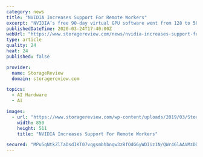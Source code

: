 ```yaml
---
category: news
title: "NVIDIA Increases Support For Remote Workers"
excerpt: "NVIDIA’s free 90-day virtual GPU software went from 128 to 500 licenses ... NVIDIA Virtual Compute Server software accelerates server virtualization with GPUs to power the most compute-intensive workflows, such as AI, deep learning and data science on a virtual machine. Leveraging vGPUs is a good way for remote workers to get the performance ..."
publishedDateTime: 2020-03-24T17:40:00Z
webUrl: "https://www.storagereview.com/news/nvidia-increases-support-for-remote-workers"
type: article
quality: 24
heat: 24
published: false

provider:
  name: StorageReview
  domain: storagereview.com

topics:
  - AI Hardware
  - AI

images:
  - url: "https://www.storagereview.com/wp-content/uploads/2019/03/StorageREview-NVIDIA-T4-GPU-Cuda-X.jpg"
    width: 850
    height: 511
    title: "NVIDIA Increases Support For Remote Workers"

secured: "MPu5qNtkZlTaDsdIKT07vqgsmbhbnqw3zBfOdG6yWDIiz1N/QWr46lAAVMzDDcwM10A0PrdHLnubHzFSODen2KzzD0ln0QgZY3bZfanDRjXELUZ8iiqptXOcRryQUt6iMJNXJH5Ei69MiRb2Mf3OHy/x591IKum4Ef9ZfVLJxNsIk9OWMskSWb3PuHUNA1YsOLfcLHtEtPl8ZTXPErUMOhr/I/FceO5pEyhoWqALur6LqF4AwkTHoxw5cw1nXJ5JXvNgy0TbLjm/8Zcl+7BSdj8lMNRfAtq1OOV8Azxxm0IWwgvsbUnkQe2izoVThS0hM/wVzk6UuxT/UB2liIVAhxyh9RHg3R4X/C71L/tkq/3Bdsvvbt4XI/jghBPjfJ6kvKqCb4lFd+mHyowE+pUwh7D2XlD0a2OMjNsXcwggBXuZcIl98fC5EiE3jBJumQ898cink/dLz3Vn6Qsd8Wto1K+dhq0pD5Q/zngTEyfk9IA=;OCUhN/mJESnUjD5IumKPgQ=="
---
```


